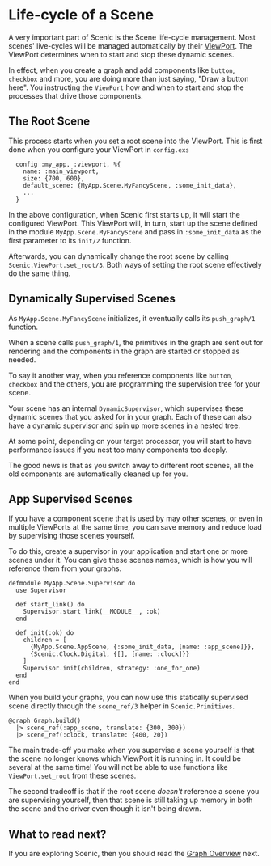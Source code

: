 # Life-cycle of a Scene

A very important part of Scenic is the Scene life-cycle management. Most scenes' live-cycles will be managed automatically by their [ViewPort](overview_viewport.html). The ViewPort determines when to start and stop these dynamic scenes.

In effect, when you create a graph and add components like `button`, `checkbox` and more, you are doing more than just saying, "Draw a button here". You instructing the `ViewPort` how and when to start and stop the processes that drive those components.

## The Root Scene

This process starts when you set a root scene into the ViewPort. This is first done when you configure your ViewPort in `config.exs`

      config :my_app, :viewport, %{
        name: :main_viewport,
        size: {700, 600},
        default_scene: {MyApp.Scene.MyFancyScene, :some_init_data},
        ...
      }

In the above configuration, when Scenic first starts up, it will start the configured ViewPort. This ViewPort will, in turn, start up the scene defined in the module `MyApp.Scene.MyFancyScene` and pass in `:some_init_data` as the first parameter to its `init/2` function.

Afterwards, you can dynamically change the root scene by calling `Scenic.ViewPort.set_root/3`. Both ways of setting the root scene effectively do the same thing.

## Dynamically Supervised Scenes

As `MyApp.Scene.MyFancyScene` initializes, it eventually calls its `push_graph/1` function.

When a scene calls `push_graph/1`, the primitives in the graph are sent out for rendering and the components in the graph are started or stopped as needed.

To say it another way, when you reference components like `button`, `checkbox` and the others, you are programming the supervision tree for your scene.

Your scene has an internal `DynamicSupervisor`, which supervises these dynamic scenes that you asked for in your graph. Each of these can also have a dynamic supervisor and spin up more scenes in a nested tree.

At some point, depending on your target processor, you will start to have performance issues if you nest too many components too deeply.

The good news is that as you switch away to different root scenes, all the old components are automatically cleaned up for you.


## App Supervised Scenes

If you have a component scene that is used by may other scenes, or even in multiple ViewPorts at the same time, you can save memory and reduce load by supervising those scenes yourself.

To do this, create a supervisor in your application and start one or more scenes under it. You can give these scenes names, which is how you will reference them from your graphs.

    defmodule MyApp.Scene.Supervisor do
      use Supervisor

      def start_link() do
        Supervisor.start_link(__MODULE__, :ok)
      end

      def init(:ok) do
        children = [
          {MyApp.Scene.AppScene, {:some_init_data, [name: :app_scene]}},
          {Scenic.Clock.Digital, {[], [name: :clock]}}
        ]
        Supervisor.init(children, strategy: :one_for_one)
      end
    end

When you build your graphs, you can now use this statically supervised scene directly through the `scene_ref/3` helper in `Scenic.Primitives`.

    @graph Graph.build()
      |> scene_ref(:app_scene, translate: {300, 300})
      |> scene_ref(:clock, translate: {400, 20})

The main trade-off you make when you supervise a scene yourself is that the scene no longer knows which ViewPort it is running in. It could be several at the same time! You will not be able to use functions like `ViewPort.set_root` from these scenes.

The second tradeoff is that if the root scene _doesn't_ reference a scene you are supervising yourself, then that scene is still taking up memory in both the scene and the driver even though it isn't being drawn.


## What to read next?

If you are exploring Scenic, then you should read the [Graph Overview](overview_graph.html) next.
